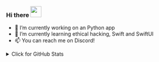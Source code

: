 ### Hi there <img src="https://raw.githubusercontent.com/aemmadi/aemmadi/master/wave.gif" width="30px">

- 🔭 I’m currently working on an Python app
- 🌱 I’m currently learning ethical hacking, Swift and SwiftUI
- 📫 You can reach me on Discord!

<details>
<summary>Click for GitHub Stats</summary>
<p align="center">

![Github Stats](https://github-readme-stats.vercel.app/api?username=Aventure20&count_private=true&show_icons=true&include_all_commits=true)

![Top Langs](https://github-readme-stats.vercel.app/api/top-langs/?username=Aventure20&hide=TeX&layout=compact)

![Visitor Badge](https://visitor-badge.laobi.icu/badge?page_id=Aventure20.Aventure20)
</p>
</details>
